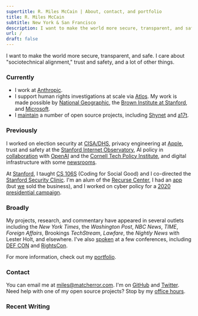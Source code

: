 ```yaml
---
supertitle: R. Miles McCain | About, contact, and portfolio
title: R. Miles McCain
subtitle: New York & San Francisco
description: I want to make the world more secure, transparent, and safe. 
url: /
draft: false
---
```


I want to make the world more secure, transparent, and safe. I care about "sociotechnical alignment," trust and safety, and a lot of other things.

### Currently

- I work at [Anthropic](https://anthropic.com). 
- I support human rights investigations at scale via [Atlos](https://atlos.org). My work is made possible by [National Geographic](https://blog.nationalgeographic.org/2023/05/02/introducing-the-national-geographic-societys-2023-young-explorers/), the [Brown Institute at Stanford](https://brown.stanford.edu), and [Microsoft](https://www.microsoft.com/en-us/corporate-responsibility/democracy-forward?activetab=pivot1%3aprimaryr5).
- I [maintain](https://github.com/milesmcc) a number of open source projects, including [Shynet](https://github.com/milesmcc/shynet) and [a17t](https://github.com/milesmcc/a17t).

### Previously

I worked on election security at [CISA/DHS](https://cisa.gov), privacy engineering at [Apple](/portfolio/apple), trust and safety at the [Stanford Internet Observatory](https://io.stanford.edu), AI policy in [collaboration](https://arxiv.org/abs/1908.09203) with [OpenAI](https://openai.com/research/gpt-2-6-month-follow-up) and the [Cornell Tech Policy Institute](https://publicpolicy.cornell.edu/btpi/), and digital infrastructure with some [newsrooms](https://newscatalyst.org/).

At [Stanford](/portfolio/stanford), I taught [CS 106S](https://cs106s.stanford.edu) (Coding for Social Good) and I co-directed the [Stanford Security Clinic](https://securityclinic.org). I'm an alum of the [Recurse Center](https://www.recurse.com/scout/click?t=e62336f0f378bcf03a96d441d015db88), I had an [app](https://paxo.ai) (but [we](https://rhythmgarg.com) sold the business), and I worked on cyber policy for a [2020 presidential campaign](/portfolio/politics).

### Broadly

My projects, research, and commentary have appeared in several outlets including the _New York Times_, the _Washington Post_, _NBC News_, _TIME_, _Foreign Affairs_, Brookings _TechStream_, _Lawfare_, the _Nightly News_ with Lester Holt, and elsewhere. I've also [spoken](/portfolio/speaking) at a few conferences, including [DEF CON](/posts/classmates-legal-threat-fizz-defcon/) and [RightsCon](https://twitter.com/bellingcat/status/1668644662976888832).

For more information, check out my [portfolio](/portfolio).

### Contact

You can email me at [miles@matcherror.com](mailto:miles@matcherror.com). I'm on [GitHub](https://github.com/milesmcc) and [Twitter](https://twitter.com/MilesMcCain). Need help with one of my open source projects? Stop by my <a href="/officehours">office hours</a>.

### Recent Writing
